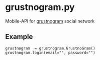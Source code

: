 # grustnogram.py
Mobile-API for [grustnogram](https://play.google.com/store/apps/details?id=com.tokarevco.grustnogram) social network

## Example
```python3
grustnogram  = grustnogram.GrustnoGram()
grustnogram.login(email="", password="")
```
